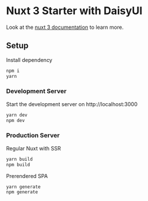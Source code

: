 # Nuxt 3 Starter with DaisyUI

Look at the [nuxt 3 documentation](https://v3.nuxtjs.org) to learn more.

## Setup

Install dependency 

```bash
npm i
yarn
```

### Development Server

Start the development server on http://localhost:3000

```bash
yarn dev
npm dev
```

### Production Server

Regular Nuxt with SSR
```bash
yarn build
npm build
```

Prerendered SPA
```bash
yarn generate
npm generate
```